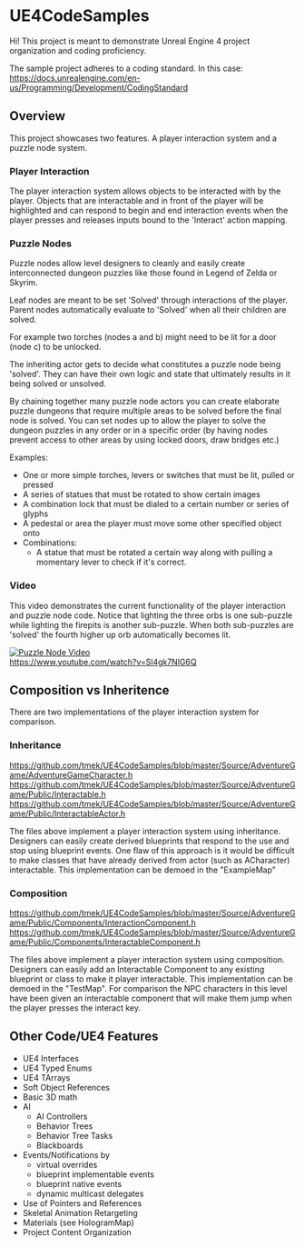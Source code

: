 # UE4CodeSamples

Hi! This project is meant to demonstrate Unreal Engine 4 project organization and coding proficiency.

The sample project adheres to a coding standard.  In this case: <br/>
https://docs.unrealengine.com/en-us/Programming/Development/CodingStandard

## Overview

This project showcases two features.  A player interaction system and a puzzle node system.

### Player Interaction

The player interaction system allows objects to be interacted with by the player.  Objects that are interactable and in front of the player will be highlighted and can respond to begin and end interaction events when the player presses and releases inputs bound to the 'Interact' action mapping.

### Puzzle Nodes

Puzzle nodes allow level designers to cleanly and easily create interconnected dungeon puzzles like those found in Legend of Zelda or Skyrim.

Leaf nodes are meant to be set 'Solved' through interactions of the player. Parent nodes automatically evaluate to 'Solved' when all their children are solved.

For example two torches (nodes a and b) might need to be lit for a door (node c) to be unlocked.

The inheriting actor gets to decide what constitutes a puzzle node being 'solved'. They can have their own logic and state that ultimately results in it being solved or unsolved.

By chaining together many puzzle node actors you can create elaborate puzzle dungeons that require multiple areas to be solved before the final node is solved.  You can set nodes up to allow the player to solve the dungeon puzzles in any order or in a specific order (by having nodes prevent access to other areas by using locked doors, draw bridges etc.)

Examples: 
* One or more simple torches, levers or switches that must be lit, pulled or pressed
* A series of statues that must be rotated to show certain images
* A combination lock that must be dialed to a certain number or series of glyphs
* A pedestal or area the player must move some other specified object onto
* Combinations:
  * A statue that must be rotated a certain way along with pulling a momentary lever to check if it's correct.


### Video

This video demonstrates the current functionality of the player interaction and puzzle node code.  Notice that lighting the three orbs is one sub-puzzle while lighting the firepits is another sub-puzzle.  When both sub-puzzles are 'solved' the fourth higher up orb automatically becomes lit.

[![Puzzle Node Video](http://img.youtube.com/vi/Sl4gk7NlG6Q/0.jpg)](http://www.youtube.com/watch?v=Sl4gk7NlG6Q)
<br/>https://www.youtube.com/watch?v=Sl4gk7NlG6Q

## Composition vs Inheritence

There are two implementations of the player interaction system for comparison.

### Inheritance 

https://github.com/tmek/UE4CodeSamples/blob/master/Source/AdventureGame/AdventureGameCharacter.h
https://github.com/tmek/UE4CodeSamples/blob/master/Source/AdventureGame/Public/Interactable.h
https://github.com/tmek/UE4CodeSamples/blob/master/Source/AdventureGame/Public/InteractableActor.h

The files above implement a player interaction system using inheritance.  Designers can easily create derived blueprints that respond to the use and stop using blueprint events.  One flaw of this approach is it would be difficult to make classes that have already derived from actor (such as ACharacter) interactable.  This implementation can be demoed in the "ExampleMap"

### Composition

https://github.com/tmek/UE4CodeSamples/blob/master/Source/AdventureGame/Public/Components/InteractionComponent.h
https://github.com/tmek/UE4CodeSamples/blob/master/Source/AdventureGame/Public/Components/InteractableComponent.h

The files above implement a player interaction system using composition.  Designers can easily add an Interactable Component to any existing blueprint or class to make it player interactable.  This implementation can be demoed in the "TestMap".  For comparison the NPC characters in this level have been given an interactable component that will make them jump when the player presses the interact key.

## Other Code/UE4 Features

* UE4 Interfaces
* UE4 Typed Enums
* UE4 TArrays
* Soft Object References
* Basic 3D math
* AI
  * AI Controllers
  * Behavior Trees
  * Behavior Tree Tasks
  * Blackboards
* Events/Notifications by
  * virtual overrides
  * blueprint implementable events
  * blueprint native events
  * dynamic multicast delegates
* Use of Pointers and References
* Skeletal Animation Retargeting
* Materials (see HologramMap)
* Project Content Organization
 





